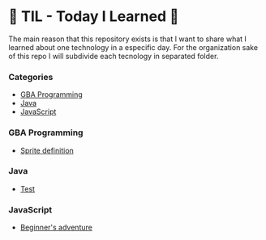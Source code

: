 # 📝 TIL - Today I Learned  📝

The main reason that this repository exists is that I want to share what I learned about one technology in a especific day.
For the organization sake of this repo I will subdivide each tecnology in separated folder.

### Categories 

- [GBA Programming](#GBA_Programming)
- [Java](#Java)
- [JavaScript](#JavaScript)

### GBA Programming 

- [Sprite definition](#GBA_Programming/Sprite_definition.md)

### Java

- [Test](Java/test.md)

### JavaScript

- [Beginner's adventure](JavaScript/A_beginners_adventure.md)

